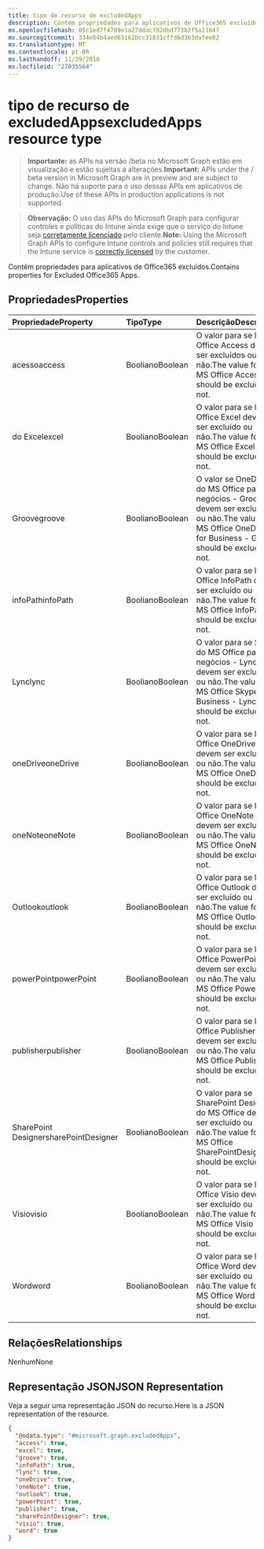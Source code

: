 ```yaml
---
title: tipo de recurso de excludedApps
description: Contém propriedades para aplicativos de Office365 excluídos.
ms.openlocfilehash: 05c1ed7f4789e1a27ddacf92dbd773b2f5a21847
ms.sourcegitcommit: 334e84b4aed63162bcc31831cffd6d363dafee02
ms.translationtype: MT
ms.contentlocale: pt-BR
ms.lasthandoff: 11/29/2018
ms.locfileid: "27035564"
---
```

# <a name="excludedapps-resource-type"></a><span data-ttu-id="9846e-103">tipo de recurso de excludedApps</span><span class="sxs-lookup"><span data-stu-id="9846e-103">excludedApps resource type</span></span>

> <span data-ttu-id="9846e-104">**Importante:** as APIs na versão /beta no Microsoft Graph estão em visualização e estão sujeitas a alterações.</span><span class="sxs-lookup"><span data-stu-id="9846e-104">**Important:** APIs under the / beta version in Microsoft Graph are in preview and are subject to change.</span></span> <span data-ttu-id="9846e-105">Não há suporte para o uso dessas APIs em aplicativos de produção.</span><span class="sxs-lookup"><span data-stu-id="9846e-105">Use of these APIs in production applications is not supported.</span></span>

> <span data-ttu-id="9846e-106">**Observação:** O uso das APIs do Microsoft Graph para configurar controles e políticas do Intune ainda exige que o serviço do Intune seja [corretamente licenciado](https://go.microsoft.com/fwlink/?linkid=839381) pelo cliente.</span><span class="sxs-lookup"><span data-stu-id="9846e-106">**Note:** Using the Microsoft Graph APIs to configure Intune controls and policies still requires that the Intune service is [correctly licensed](https://go.microsoft.com/fwlink/?linkid=839381) by the customer.</span></span>

<span data-ttu-id="9846e-107">Contém propriedades para aplicativos de Office365 excluídos.</span><span class="sxs-lookup"><span data-stu-id="9846e-107">Contains properties for Excluded Office365 Apps.</span></span>
## <a name="properties"></a><span data-ttu-id="9846e-108">Propriedades</span><span class="sxs-lookup"><span data-stu-id="9846e-108">Properties</span></span>
|<span data-ttu-id="9846e-109">Propriedade</span><span class="sxs-lookup"><span data-stu-id="9846e-109">Property</span></span>|<span data-ttu-id="9846e-110">Tipo</span><span class="sxs-lookup"><span data-stu-id="9846e-110">Type</span></span>|<span data-ttu-id="9846e-111">Descrição</span><span class="sxs-lookup"><span data-stu-id="9846e-111">Description</span></span>|
|:---|:---|:---|
|<span data-ttu-id="9846e-112">acesso</span><span class="sxs-lookup"><span data-stu-id="9846e-112">access</span></span>|<span data-ttu-id="9846e-113">Booliano</span><span class="sxs-lookup"><span data-stu-id="9846e-113">Boolean</span></span>|<span data-ttu-id="9846e-114">O valor para se MS Office Access devem ser excluídos ou não.</span><span class="sxs-lookup"><span data-stu-id="9846e-114">The value for if MS Office Access should be excluded or not.</span></span>|
|<span data-ttu-id="9846e-115">do Excel</span><span class="sxs-lookup"><span data-stu-id="9846e-115">excel</span></span>|<span data-ttu-id="9846e-116">Booliano</span><span class="sxs-lookup"><span data-stu-id="9846e-116">Boolean</span></span>|<span data-ttu-id="9846e-117">O valor para se MS Office Excel devem ser excluído ou não.</span><span class="sxs-lookup"><span data-stu-id="9846e-117">The value for if MS Office Excel should be excluded or not.</span></span>|
|<span data-ttu-id="9846e-118">Groove</span><span class="sxs-lookup"><span data-stu-id="9846e-118">groove</span></span>|<span data-ttu-id="9846e-119">Booliano</span><span class="sxs-lookup"><span data-stu-id="9846e-119">Boolean</span></span>|<span data-ttu-id="9846e-120">O valor se OneDrive do MS Office para negócios - Groove devem ser excluído ou não.</span><span class="sxs-lookup"><span data-stu-id="9846e-120">The value for if MS Office OneDrive for Business - Groove should be excluded or not.</span></span>|
|<span data-ttu-id="9846e-121">infoPath</span><span class="sxs-lookup"><span data-stu-id="9846e-121">infoPath</span></span>|<span data-ttu-id="9846e-122">Booliano</span><span class="sxs-lookup"><span data-stu-id="9846e-122">Boolean</span></span>|<span data-ttu-id="9846e-123">O valor para se MS Office InfoPath devem ser excluído ou não.</span><span class="sxs-lookup"><span data-stu-id="9846e-123">The value for if MS Office InfoPath should be excluded or not.</span></span>|
|<span data-ttu-id="9846e-124">Lync</span><span class="sxs-lookup"><span data-stu-id="9846e-124">lync</span></span>|<span data-ttu-id="9846e-125">Booliano</span><span class="sxs-lookup"><span data-stu-id="9846e-125">Boolean</span></span>|<span data-ttu-id="9846e-126">O valor para se Skype do MS Office para negócios - Lync devem ser excluído ou não.</span><span class="sxs-lookup"><span data-stu-id="9846e-126">The value for if MS Office Skype for Business - Lync should be excluded or not.</span></span>|
|<span data-ttu-id="9846e-127">oneDrive</span><span class="sxs-lookup"><span data-stu-id="9846e-127">oneDrive</span></span>|<span data-ttu-id="9846e-128">Booliano</span><span class="sxs-lookup"><span data-stu-id="9846e-128">Boolean</span></span>|<span data-ttu-id="9846e-129">O valor para se MS Office OneDrive devem ser excluído ou não.</span><span class="sxs-lookup"><span data-stu-id="9846e-129">The value for if MS Office OneDrive should be excluded or not.</span></span>|
|<span data-ttu-id="9846e-130">oneNote</span><span class="sxs-lookup"><span data-stu-id="9846e-130">oneNote</span></span>|<span data-ttu-id="9846e-131">Booliano</span><span class="sxs-lookup"><span data-stu-id="9846e-131">Boolean</span></span>|<span data-ttu-id="9846e-132">O valor para se MS Office OneNote devem ser excluído ou não.</span><span class="sxs-lookup"><span data-stu-id="9846e-132">The value for if MS Office OneNote should be excluded or not.</span></span>|
|<span data-ttu-id="9846e-133">Outlook</span><span class="sxs-lookup"><span data-stu-id="9846e-133">outlook</span></span>|<span data-ttu-id="9846e-134">Booliano</span><span class="sxs-lookup"><span data-stu-id="9846e-134">Boolean</span></span>|<span data-ttu-id="9846e-135">O valor para se MS Office Outlook devem ser excluído ou não.</span><span class="sxs-lookup"><span data-stu-id="9846e-135">The value for if MS Office Outlook should be excluded or not.</span></span>|
|<span data-ttu-id="9846e-136">powerPoint</span><span class="sxs-lookup"><span data-stu-id="9846e-136">powerPoint</span></span>|<span data-ttu-id="9846e-137">Booliano</span><span class="sxs-lookup"><span data-stu-id="9846e-137">Boolean</span></span>|<span data-ttu-id="9846e-138">O valor para se MS Office PowerPoint devem ser excluído ou não.</span><span class="sxs-lookup"><span data-stu-id="9846e-138">The value for if MS Office PowerPoint should be excluded or not.</span></span>|
|<span data-ttu-id="9846e-139">publisher</span><span class="sxs-lookup"><span data-stu-id="9846e-139">publisher</span></span>|<span data-ttu-id="9846e-140">Booliano</span><span class="sxs-lookup"><span data-stu-id="9846e-140">Boolean</span></span>|<span data-ttu-id="9846e-141">O valor para se MS Office Publisher devem ser excluído ou não.</span><span class="sxs-lookup"><span data-stu-id="9846e-141">The value for if MS Office Publisher should be excluded or not.</span></span>|
|<span data-ttu-id="9846e-142">SharePoint Designer</span><span class="sxs-lookup"><span data-stu-id="9846e-142">sharePointDesigner</span></span>|<span data-ttu-id="9846e-143">Booliano</span><span class="sxs-lookup"><span data-stu-id="9846e-143">Boolean</span></span>|<span data-ttu-id="9846e-144">O valor para se SharePoint Designer do MS Office devem ser excluído ou não.</span><span class="sxs-lookup"><span data-stu-id="9846e-144">The value for if MS Office SharePointDesigner should be excluded or not.</span></span>|
|<span data-ttu-id="9846e-145">Visio</span><span class="sxs-lookup"><span data-stu-id="9846e-145">visio</span></span>|<span data-ttu-id="9846e-146">Booliano</span><span class="sxs-lookup"><span data-stu-id="9846e-146">Boolean</span></span>|<span data-ttu-id="9846e-147">O valor para se MS Office Visio devem ser excluído ou não.</span><span class="sxs-lookup"><span data-stu-id="9846e-147">The value for if MS Office Visio should be excluded or not.</span></span>|
|<span data-ttu-id="9846e-148">Word</span><span class="sxs-lookup"><span data-stu-id="9846e-148">word</span></span>|<span data-ttu-id="9846e-149">Booliano</span><span class="sxs-lookup"><span data-stu-id="9846e-149">Boolean</span></span>|<span data-ttu-id="9846e-150">O valor para se MS Office Word devem ser excluído ou não.</span><span class="sxs-lookup"><span data-stu-id="9846e-150">The value for if MS Office Word should be excluded or not.</span></span>|

## <a name="relationships"></a><span data-ttu-id="9846e-151">Relações</span><span class="sxs-lookup"><span data-stu-id="9846e-151">Relationships</span></span>
<span data-ttu-id="9846e-152">Nenhum</span><span class="sxs-lookup"><span data-stu-id="9846e-152">None</span></span>
## <a name="json-representation"></a><span data-ttu-id="9846e-153">Representação JSON</span><span class="sxs-lookup"><span data-stu-id="9846e-153">JSON Representation</span></span>
<span data-ttu-id="9846e-154">Veja a seguir uma representação JSON do recurso.</span><span class="sxs-lookup"><span data-stu-id="9846e-154">Here is a JSON representation of the resource.</span></span>
<!-- {
  "blockType": "resource",
  "@odata.type": "microsoft.graph.excludedApps"
}
-->
``` json
{
  "@odata.type": "#microsoft.graph.excludedApps",
  "access": true,
  "excel": true,
  "groove": true,
  "infoPath": true,
  "lync": true,
  "oneDrive": true,
  "oneNote": true,
  "outlook": true,
  "powerPoint": true,
  "publisher": true,
  "sharePointDesigner": true,
  "visio": true,
  "word": true
}
```





